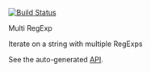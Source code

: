 [![Build Status](https://drone.io/github.com/christophehurpeau/dart-multi_reg_exp/status.png)](https://drone.io/github.com/christophehurpeau/dart-multi_reg_exp/latest)

Multi RegExp

Iterate on a string with multiple RegExps

See the auto-generated [API](http://christophehurpeau.github.io/dart-multi_reg_exp/docs/multi_reg_exp.html).
